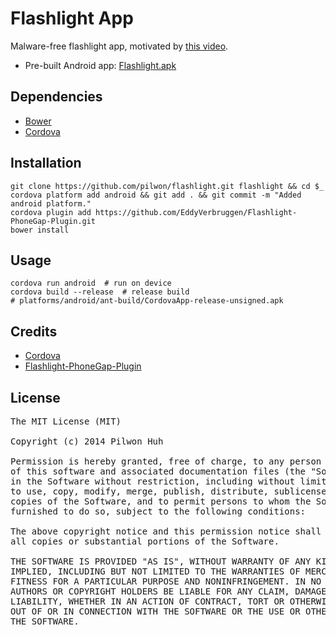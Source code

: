 # Flashlight App

Malware-free flashlight app, motivated by [this video](https://www.youtube.com/watch?v=Q8xz8xKEFvU).

* Pre-built Android app: [Flashlight.apk](https://github.com/pilwon/flashlight-app/blob/master/releases/Flashlight.apk?raw=true)

## Dependencies

* [Bower](http://bower.io)
* [Cordova](http://cordova.apache.org)

## Installation

    git clone https://github.com/pilwon/flashlight.git flashlight && cd $_
    cordova platform add android && git add . && git commit -m "Added android platform."
    cordova plugin add https://github.com/EddyVerbruggen/Flashlight-PhoneGap-Plugin.git
    bower install

## Usage

    cordova run android  # run on device
    cordova build --release  # release build
    # platforms/android/ant-build/CordovaApp-release-unsigned.apk

## Credits

* [Cordova](http://cordova.apache.org/)
* [Flashlight-PhoneGap-Plugin](https://github.com/EddyVerbruggen/Flashlight-PhoneGap-Plugin)

## License

<pre>
The MIT License (MIT)

Copyright (c) 2014 Pilwon Huh

Permission is hereby granted, free of charge, to any person obtaining a copy
of this software and associated documentation files (the "Software"), to deal
in the Software without restriction, including without limitation the rights
to use, copy, modify, merge, publish, distribute, sublicense, and/or sell
copies of the Software, and to permit persons to whom the Software is
furnished to do so, subject to the following conditions:

The above copyright notice and this permission notice shall be included in
all copies or substantial portions of the Software.

THE SOFTWARE IS PROVIDED "AS IS", WITHOUT WARRANTY OF ANY KIND, EXPRESS OR
IMPLIED, INCLUDING BUT NOT LIMITED TO THE WARRANTIES OF MERCHANTABILITY,
FITNESS FOR A PARTICULAR PURPOSE AND NONINFRINGEMENT. IN NO EVENT SHALL THE
AUTHORS OR COPYRIGHT HOLDERS BE LIABLE FOR ANY CLAIM, DAMAGES OR OTHER
LIABILITY, WHETHER IN AN ACTION OF CONTRACT, TORT OR OTHERWISE, ARISING FROM,
OUT OF OR IN CONNECTION WITH THE SOFTWARE OR THE USE OR OTHER DEALINGS IN
THE SOFTWARE.
</pre>

